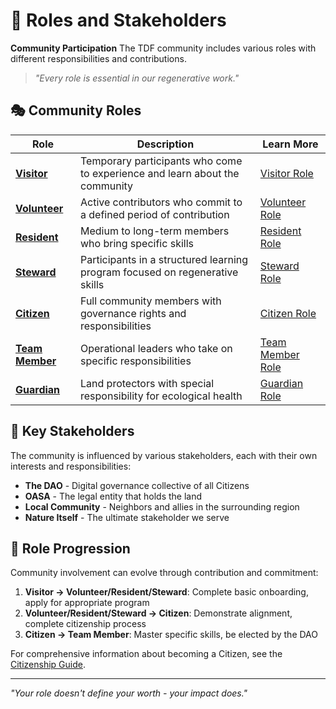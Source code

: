 # 👥 Roles and Stakeholders

**Community Participation** The TDF community includes various roles with different responsibilities and contributions.

> *"Every role is essential in our regenerative work."*

## 🎭 Community Roles

| Role | Description | Learn More |
|-----------------|-------------------|---------------------|
| **[Visitor](visitor.md)** | Temporary participants who come to experience and learn about the community | [Visitor Role](visitor.md) |
| **[Volunteer](volunteer.md)** | Active contributors who commit to a defined period of contribution | [Volunteer Role](volunteer.md) |
| **[Resident](resident.md)** | Medium to long-term members who bring specific skills | [Resident Role](resident.md) |
| **[Steward](steward.md)** | Participants in a structured learning program focused on regenerative skills | [Steward Role](steward.md) |
| **[Citizen](citizen.md)** | Full community members with governance rights and responsibilities | [Citizen Role](citizen.md) |
| **[Team Member](team_member.md)** | Operational leaders who take on specific responsibilities | [Team Member Role](team_member.md) |
| **[Guardian](guardian.md)** | Land protectors with special responsibility for ecological health | [Guardian Role](guardian.md) |

## 🌱 Key Stakeholders

The community is influenced by various stakeholders, each with their own interests and responsibilities:

- **The DAO** - Digital governance collective of all Citizens
- **OASA** - The legal entity that holds the land
- **Local Community** - Neighbors and allies in the surrounding region
- **Nature Itself** - The ultimate stakeholder we serve

## 🔄 Role Progression

Community involvement can evolve through contribution and commitment:

1. **Visitor → Volunteer/Resident/Steward**: Complete basic onboarding, apply for appropriate program
2. **Volunteer/Resident/Steward → Citizen**: Demonstrate alignment, complete citizenship process
3. **Citizen → Team Member**: Master specific skills, be elected by the DAO

For comprehensive information about becoming a Citizen, see the [Citizenship Guide](citizenship.md).

---

*"Your role doesn't define your worth - your impact does."*
